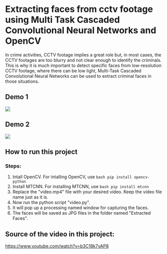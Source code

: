 # Extracting faces from cctv footage using Multi Task Cascaded Convolutional Neural Networks and OpenCV

In crime activities, CCTV footage implies a great role but, in most cases, the CCTV footages are too blurry and not clear enough to identify the criminals. This is why it is much important to detect specific faces from low-resolution CCTV footage, where there can be low light, Multi-Task Cascaded Convolutional Neural Networks can be used to extract criminal faces in those situations.


## Demo 1

<img src="https://media.giphy.com/media/nSZIzvh4F71BZ5N40i/giphy.gif">

## Demo 2

<img src="https://media.giphy.com/media/m6lypRiRhOqUuiq47U/giphy.gif">

## How to run this project

### Steps:

1. Intall OpenCV. For intalling OpenCV, use ```bash pip install opencv-python```
2. Install MTCNN. For installing MTCNN, use ```bash pip install mtcnn```
3. Replace the "video.mp4" file with your desired video. Keep the video file name just as it is.
4. Now run the python script "video.py".
5. It will pop up a processing named window for capturing the faces.
6. The faces will be saved as JPG files in the folder named "Extracted Faces".

## Source of the video in this project:

https://www.youtube.com/watch?v=b3C18k7vAP8
